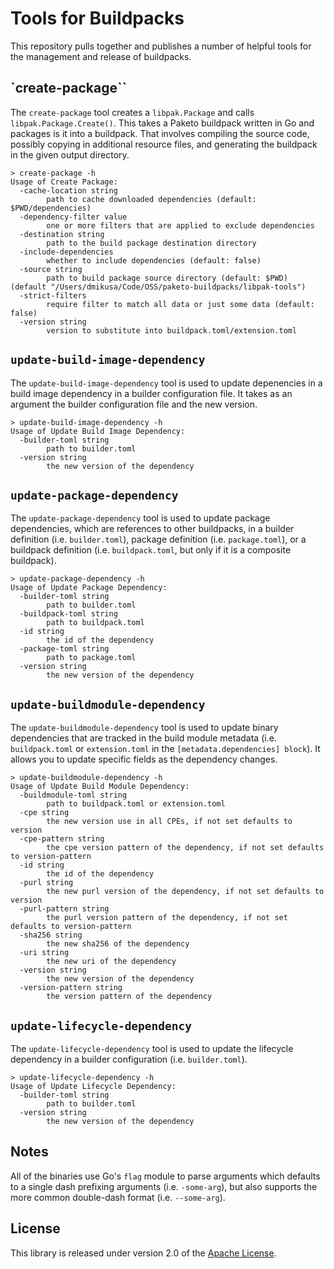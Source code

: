 # Tools for Buildpacks

This repository pulls together and publishes a number of helpful tools for the management and release of buildpacks.

## `create-package``

The `create-package` tool creates a `libpak.Package` and calls `libpak.Package.Create()`. This takes a Paketo buildpack written in Go and packages is it into a buildpack. That involves compiling the source code, possibly copying in additional resource files, and generating the buildpack in the given output directory.

```
> create-package -h
Usage of Create Package:
  -cache-location string
    	path to cache downloaded dependencies (default: $PWD/dependencies)
  -dependency-filter value
    	one or more filters that are applied to exclude dependencies
  -destination string
    	path to the build package destination directory
  -include-dependencies
    	whether to include dependencies (default: false)
  -source string
    	path to build package source directory (default: $PWD) (default "/Users/dmikusa/Code/OSS/paketo-buildpacks/libpak-tools")
  -strict-filters
    	require filter to match all data or just some data (default: false)
  -version string
    	version to substitute into buildpack.toml/extension.toml
```

## `update-build-image-dependency`

The `update-build-image-dependency` tool is used to update depenencies in a build image dependency in a builder configuration file. It takes as an argument the builder configuration file and the new version.

```
> update-build-image-dependency -h
Usage of Update Build Image Dependency:
  -builder-toml string
    	path to builder.toml
  -version string
    	the new version of the dependency
```

## `update-package-dependency`

The `update-package-dependency` tool is used to update package dependencies, which are references to other buildpacks, in a builder definition (i.e. `builder.toml`), package definition (i.e. `package.toml`), or a buildpack definition (i.e. `buildpack.toml`, but only if it is a composite buildpack).

```
> update-package-dependency -h
Usage of Update Package Dependency:
  -builder-toml string
    	path to builder.toml
  -buildpack-toml string
    	path to buildpack.toml
  -id string
    	the id of the dependency
  -package-toml string
    	path to package.toml
  -version string
    	the new version of the dependency
```

## `update-buildmodule-dependency`

The `update-buildmodule-dependency` tool is used to update binary dependencies that are tracked in the build module metadata (i.e. `buildpack.toml` or `extension.toml` in the `[metadata.dependencies] block`). It allows you to update specific fields as the dependency changes.

```
> update-buildmodule-dependency -h
Usage of Update Build Module Dependency:
  -buildmodule-toml string
    	path to buildpack.toml or extension.toml
  -cpe string
    	the new version use in all CPEs, if not set defaults to version
  -cpe-pattern string
    	the cpe version pattern of the dependency, if not set defaults to version-pattern
  -id string
    	the id of the dependency
  -purl string
    	the new purl version of the dependency, if not set defaults to version
  -purl-pattern string
    	the purl version pattern of the dependency, if not set defaults to version-pattern
  -sha256 string
    	the new sha256 of the dependency
  -uri string
    	the new uri of the dependency
  -version string
    	the new version of the dependency
  -version-pattern string
    	the version pattern of the dependency
```

## `update-lifecycle-dependency`

The `update-lifecycle-dependency` tool is used to update the lifecycle dependency in a builder configuration (i.e. `builder.toml`).

```
> update-lifecycle-dependency -h
Usage of Update Lifecycle Dependency:
  -builder-toml string
    	path to builder.toml
  -version string
    	the new version of the dependency
```

## Notes

All of the binaries use Go's `flag` module to parse arguments which defaults to a single dash prefixing arguments (i.e. `-some-arg`), but also supports the more common double-dash format (i.e. `--some-arg`).

## License

This library is released under version 2.0 of the [Apache License][a].

[a]: https://www.apache.org/licenses/LICENSE-2.0